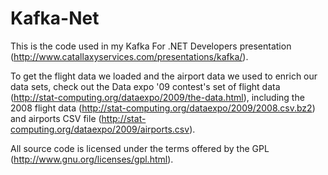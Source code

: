 # Kafka-Net
This is the code used in my Kafka For .NET Developers presentation (http://www.catallaxyservices.com/presentations/kafka/).

To get the flight data we loaded and the airport data we used to enrich our data sets, check out the Data expo '09 contest's set of 
flight data (http://stat-computing.org/dataexpo/2009/the-data.html), including the 2008 flight data (http://stat-computing.org/dataexpo/2009/2008.csv.bz2)
and airports CSV file (http://stat-computing.org/dataexpo/2009/airports.csv).

All source code is licensed under the terms offered by the GPL (http://www.gnu.org/licenses/gpl.html).
